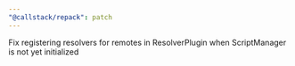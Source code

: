 ```yaml
---
"@callstack/repack": patch
---
```


Fix registering resolvers for remotes in ResolverPlugin when ScriptManager is not yet initialized
